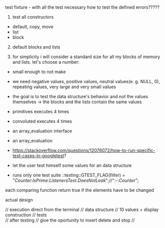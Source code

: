 test fixture - with all the test necessary
how to test the defined errors?????

1. test all constructors
- default, copy, move
- list
- block

2. default blocks and lists

3. for simplicity i will consider a standard size for all my blocks of memory and lists. let's choose a number:
- small enough to not make 
- we need negative values, positive values, neutral values(e. g. NULL, 0), repeating values, very large and very small values
- the goal is to test the data structure's behavior and not the values themselves -> the blocks and the lists contain the same values 



- primitives executes 4 times
- convoluted executes 4 times
- an array_evaluation interface
- an array_evaluation 

- https://stackoverflow.com/questions/12076072/how-to-run-specific-test-cases-in-googletest?
- let the user test himself some values for an data structure
- runs only one test suite ::testing::GTEST_FLAG(filter) = "*Counter*:*IsPrime*:*ListenersTest.DoesNotLeak*";//":-:*Counter*";

each comparing function return true if the elements have to be changed



actual design

// execution direct from the terminal
// data structure // 10 values + display construction
// tests  
// after testing 
// give the oportunity to insert delete and stop // 
	
